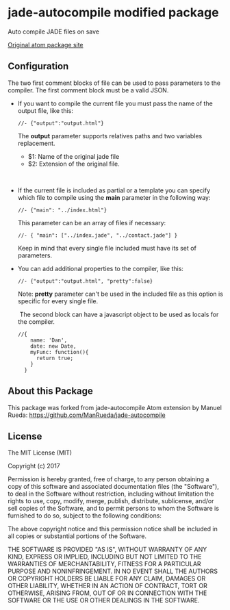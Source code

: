 # jade-autocompile modified package


Auto compile JADE files on save

[Original atom package site](https://atom.io/packages/jade-autocompile)

## Configuration
The two first comment blocks of file can be used to pass parameters to the compiler.
The first comment block must be a valid JSON.

* If you want to compile the current file you must pass the name of the output file, like this:

  ```jade
  //- {"output":"output.html"}
  ```
  The **output** parameter supports relatives paths and two variables replacement.
  * $1: Name of the original jade file
  * $2: Extension of the original file.

  ​

* If the current file is included as partial or a template you can specify which file to compile using the **main** parameter in the following way:
  ```jade
  //- {"main": "../index.html"}
  ```

  This parameter can be an array of files if necessary:

  ```jade
  //- { "main": ["../index.jade", "../contact.jade"] }
  ```

  Keep in mind that every single file included must have its set of parameters.
  ​

* You can add additional properties to the compiler, like this:

  ```jade
  //- {"output":"output.html", "pretty":false}
  ```

  Note: **pretty** parameter can't be used in the included file as this option is specific for every single file.

  ​
  The second block can have a javascript object to be used as locals for the compiler.

  ```jade
  //{
      name: 'Dan',
      date: new Date,
      myFunc: function(){
        return true;
      }
    }
  ```

## About this Package 
 
This package was forked from jade-autocompile Atom extension by Manuel Rueda: https://github.com/ManRueda/jade-autocompile 


## License

  The MIT License (MIT)

  Copyright (c) 2017

  Permission is hereby granted, free of charge, to any person obtaining a copy
  of this software and associated documentation files (the "Software"), to deal
  in the Software without restriction, including without limitation the rights
  to use, copy, modify, merge, publish, distribute, sublicense, and/or sell
  copies of the Software, and to permit persons to whom the Software is
  furnished to do so, subject to the following conditions:

  The above copyright notice and this permission notice shall be included in all
  copies or substantial portions of the Software.

  THE SOFTWARE IS PROVIDED "AS IS", WITHOUT WARRANTY OF ANY KIND, EXPRESS OR
  IMPLIED, INCLUDING BUT NOT LIMITED TO THE WARRANTIES OF MERCHANTABILITY,
  FITNESS FOR A PARTICULAR PURPOSE AND NONINFRINGEMENT. IN NO EVENT SHALL THE
  AUTHORS OR COPYRIGHT HOLDERS BE LIABLE FOR ANY CLAIM, DAMAGES OR OTHER
  LIABILITY, WHETHER IN AN ACTION OF CONTRACT, TORT OR OTHERWISE, ARISING FROM,
  OUT OF OR IN CONNECTION WITH THE SOFTWARE OR THE USE OR OTHER DEALINGS IN THE
  SOFTWARE.
